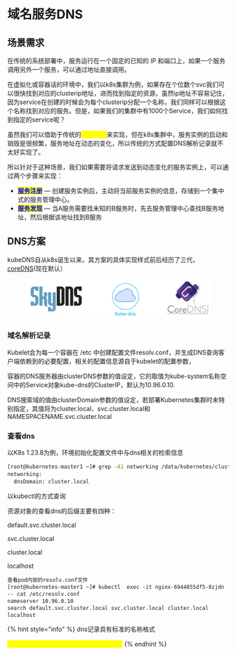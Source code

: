 # 域名服务DNS

## 场景需求

在传统的系统部署中，服务运行在一个固定的已知的 IP 和端口上，如果一个服务调用另外一个服务，可以通过地址直接调用。

在虚拟化或容器话的环境中，我们以k8s集群为例，如果存在个位数个svc我们可以很快找到对应的clusterip地址，进而找到指定的资源，虽然ip地址不容易记住，因为service在创建的时候会为每个clusterip分配一个名称，我们同样可以根据这个名称找到对应的服务。但是，如果我们的集群中有1000个Service，我们如何找到指定的service呢？

虽然我们可以借助于传统的<mark style="color:yellow;">**DNS机制**</mark>来实现，但在k8s集群中，服务实例的启动和销毁是很频繁，服务地址在动态的变化，所以传统的方式配置DNS解析记录就不太好实现了。

所以针对于这种场景，我们如果需要将请求发送到动态变化的服务实例上，可以通过两个步骤来实现：&#x20;

* <mark style="color:blue;">**服务注册**</mark> — 创建服务实例后，主动将当前服务实例的信息，存储到一个集中式的服务管理中心。&#x20;
* <mark style="color:blue;">**服务发现**</mark> — 当A服务需要找未知的B服务时，先去服务管理中心查找B服务地址，然后根据该地址找到B服务

## DNS方案

kubeDNS自从k8s诞生以来，其方案的具体实现样式前后经历了三代，[coreDNS](../gai-shu/k8s-zu-jian/core-dns/)(现在默认）

<figure><img src="../../../.gitbook/assets/image (173).png" alt=""><figcaption></figcaption></figure>

### 域名解析记录

Kubelet会为每一个容器在 /etc 中创建配置文件resolv.conf，并生成DNS查询客户端依赖到的必要配置，相关的配置信息源自于kubelet的配置参数，

容器的DNS服务器由clusterDNS参数的值设定，它的取值为kube-system名称空间中的Service对象kube-dns的ClusterIP，默认为10.96.0.10.&#x20;

DNS搜索域的值由clusterDomain参数的值设定，若部署Kubernetes集群时未特别指定，其值将为cluster.local、svc.cluster.local和NAMESPACENAME.svc.cluster.local

### 查看dns

以K8s 1.23.8为例，环境初始化配置文件中与dns相关的检索信息

```bash
[root@kubernetes-master1 ~]# grep -A1 networking /data/kubernetes/cluster_init/kubeadm_init_1.23.8.yml
networking:
  dnsDomain: cluster.local
```

以kubectl的方式查询

资源对象的查看dns的后缀主要有四种：&#x20;

default.svc.cluster.local&#x20;

svc.cluster.local&#x20;

cluster.local&#x20;

localhost

```
查看pod内部的resolv.conf文件
[root@kubernetes-master1 ~]# kubectl  exec -it nginx-6944855df5-8zjdn -- cat /etc/resolv.conf
nameserver 10.96.0.10
search default.svc.cluster.local svc.cluster.local cluster.local localhost
```

{% hint style="info" %}
dns记录具有标准的名称格式

<mark style="color:yellow;">**资源对象名.命名空间名.svc.cluster.local**</mark>
{% endhint %}

